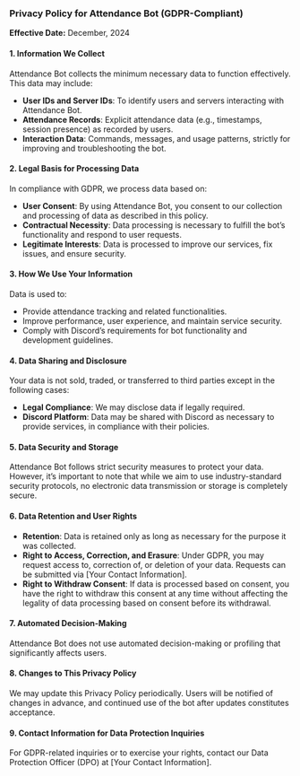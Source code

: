 ### Privacy Policy for Attendance Bot (GDPR-Compliant)

**Effective Date:** December, 2024

#### 1. Information We Collect
Attendance Bot collects the minimum necessary data to function effectively. This data may include:
- **User IDs and Server IDs**: To identify users and servers interacting with Attendance Bot.
- **Attendance Records**: Explicit attendance data (e.g., timestamps, session presence) as recorded by users.
- **Interaction Data**: Commands, messages, and usage patterns, strictly for improving and troubleshooting the bot.

#### 2. Legal Basis for Processing Data
In compliance with GDPR, we process data based on:
- **User Consent**: By using Attendance Bot, you consent to our collection and processing of data as described in this policy.
- **Contractual Necessity**: Data processing is necessary to fulfill the bot’s functionality and respond to user requests.
- **Legitimate Interests**: Data is processed to improve our services, fix issues, and ensure security.

#### 3. How We Use Your Information
Data is used to:
- Provide attendance tracking and related functionalities.
- Improve performance, user experience, and maintain service security.
- Comply with Discord’s requirements for bot functionality and development guidelines.

#### 4. Data Sharing and Disclosure
Your data is not sold, traded, or transferred to third parties except in the following cases:
- **Legal Compliance**: We may disclose data if legally required.
- **Discord Platform**: Data may be shared with Discord as necessary to provide services, in compliance with their policies.

#### 5. Data Security and Storage
Attendance Bot follows strict security measures to protect your data. However, it’s important to note that while we aim to use industry-standard security protocols, no electronic data transmission or storage is completely secure.

#### 6. Data Retention and User Rights
- **Retention**: Data is retained only as long as necessary for the purpose it was collected.
- **Right to Access, Correction, and Erasure**: Under GDPR, you may request access to, correction of, or deletion of your data. Requests can be submitted via [Your Contact Information].
- **Right to Withdraw Consent**: If data is processed based on consent, you have the right to withdraw this consent at any time without affecting the legality of data processing based on consent before its withdrawal.

#### 7. Automated Decision-Making
Attendance Bot does not use automated decision-making or profiling that significantly affects users.

#### 8. Changes to This Privacy Policy
We may update this Privacy Policy periodically. Users will be notified of changes in advance, and continued use of the bot after updates constitutes acceptance.

#### 9. Contact Information for Data Protection Inquiries
For GDPR-related inquiries or to exercise your rights, contact our Data Protection Officer (DPO) at [Your Contact Information].
